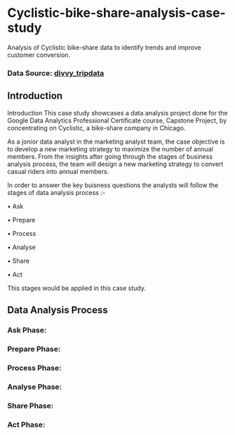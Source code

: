 # Cyclistic-bike-share-analysis-case-study
Analysis of Cyclistic bike-share data to identify trends and improve customer conversion.
 ### Data Source: [divvy_tripdata](https://divvy-tripdata.s3.amazonaws.com/index.html)
## Introduction
Introduction
This case study showcases a data analysis project done for the Google Data Analytics Professional Certificate course, Capstone Project, by concentrating on Cyclistic, a bike-share company in Chicago.

As a jonior data analyst in the marketing analyst team, the case objective is to develop a new marketing strategy to maximize the number of annual members. From the insights after going through the stages of business analysis process, the team will design a new marketing strategy to convert casual riders into annual members.

In order to answer the key buisness questions the analysts will follow the stages of data analysis process :-
<p>•	Ask </p>
<p>•	Prepare </p>
<p>•	Process  </p>
<p>•	Analyse</p>
<p>•	Share</p>
<p>•	Act  </p>
This stages would be applied in this case study. 

## Data Analysis Process
### Ask Phase:

### Prepare Phase:
### Process Phase:
### Analyse Phase:
### Share Phase:
### Act Phase:
